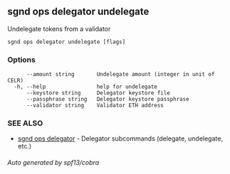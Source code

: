 ## sgnd ops delegator undelegate

Undelegate tokens from a validator

```
sgnd ops delegator undelegate [flags]
```

### Options

```
      --amount string       Undelegate amount (integer in unit of CELR)
  -h, --help                help for undelegate
      --keystore string     Delegator keystore file
      --passphrase string   Delegator keystore passphrase
      --validator string    Validator ETH address
```

### SEE ALSO

* [sgnd ops delegator](sgnd_ops_delegator.md)	 - Delegator subcommands (delegate, undelegate, etc.)

###### Auto generated by spf13/cobra

